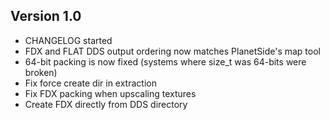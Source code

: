 ## Version 1.0
* CHANGELOG started
* FDX and FLAT DDS output ordering now matches PlanetSide's map tool
* 64-bit packing is now fixed (systems where size_t was 64-bits were broken)
* Fix force create dir in extraction
* Fix FDX packing when upscaling textures
* Create FDX directly from DDS directory
